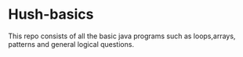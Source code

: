 # Hush-basics
This repo consists of all the basic java programs such as loops,arrays, patterns and general logical questions.
